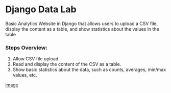 # Django Data Lab

Basic Analytics Website in Django that allows users to upload a CSV file, display the content as a table, and show statistics about the values in the table 

### Steps Overview:

1. Allow CSV file upload.
2. Read and display the content of the CSV as a table.
3. Show basic statistics about the data, such as counts, averages, min/max values, etc.

[image](https://github.com/rosa-lpz/Django-DataLab/blob/main/DataLab-img.gif)
